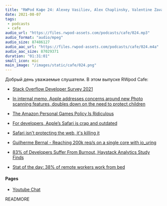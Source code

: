 ```yaml
---
title: "RWPod Кафе 24: Alexey Vasiliev, Alex Chaplinsky, Valentine Zavadskiy"
date: 2021-08-07
tags:
 - podcasts
 - cafe
audio_url: "https://files.rwpod-assets.com/podcasts/cafe/024.mp3"
audio_format: "audio/mpeg"
audio_size: 87486127
audio_aac_url: "https://files.rwpod-assets.com/podcasts/cafe/024.m4a"
audio_aac_size: 87029371
duration: "01:31:01"
small_icon: mic
main_image: "/images/static/cafe/024.png"
---
```


Добрый день уважаемые слушатели. В этом выпуске RWpod Cafe:

 - [Stack Overflow Developer Survey 2021](https://insights.stackoverflow.com/survey/2021#overview)


 - [In internal memo, Apple addresses concerns around new Photo scanning features, doubles down on the need to protect children](https://9to5mac.com/2021/08/06/apple-internal-memo-icloud-photo-scanning-concerns/)


 - [The Amazon Personal Games Policy Is Ridiculous](https://techraptor.net/gaming/news/amazon-games-personal-game-policy)


 - [For developers, Apple’s Safari is crap and outdated](https://blog.perrysun.com/2021/07/15/for-developers-safari-is-crap-and-outdated/)
 - [Safari isn't protecting the web, it's killing it](https://httptoolkit.tech/blog/safari-is-killing-the-web/)


 - [Guilherme Bernal - Reaching 200k req/s on a single core with io_uring](https://www.youtube.com/watch?v=TYq_ohhYZ9A)


 - [83% of Developers Suffer From Burnout, Haystack Analytics Study Finds](https://www.usehaystack.io/blog/83-of-developers-suffer-from-burnout-haystack-analytics-study-finds)
 - [Stat of the day: 38% of remote workers work from bed](https://www.axios.com/38-percent-remote-workers-work-bed-f8708125-a068-47ff-9519-bb7870011cd5.html)


#### Pages

 - [Youtube Chat](https://youtu.be/MprmpF4mHhM)

READMORE
